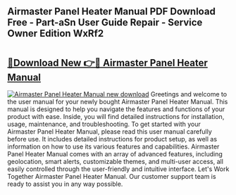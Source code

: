 ## Airmaster Panel Heater Manual PDF Download Free - Part-aSn User Guide Repair - Service Owner Edition WxRf2

# <h2><a href="http://cf20500.oget.top/?id=Airmaster+Panel+Heater+Manual">🔗Download New 👉🔴 Airmaster Panel Heater Manual</a></h2>

[![Airmaster Panel Heater Manual new download](https://i.imgur.com/5g1atiW.png)](http://cf20500.oget.top/?id=Airmaster+Panel+Heater+Manual)
Greetings and welcome to the user manual for your newly bought Airmaster Panel Heater Manual. This manual is designed to help you navigate the features and functions of your product with ease. Inside, you will find detailed instructions for installation, usage, maintenance, and troubleshooting. To get started with your Airmaster Panel Heater Manual, please read this user manual carefully before use. It includes detailed instructions for product setup, as well as information on how to use its various features and capabilities. Airmaster Panel Heater Manual comes with an array of advanced features, including geolocation, smart alerts, customizable themes, and multi-user access, all easily controlled through the user-friendly and intuitive interface. Let's Work Together Airmaster Panel Heater Manual. Our customer support team is ready to assist you in any way possible.
